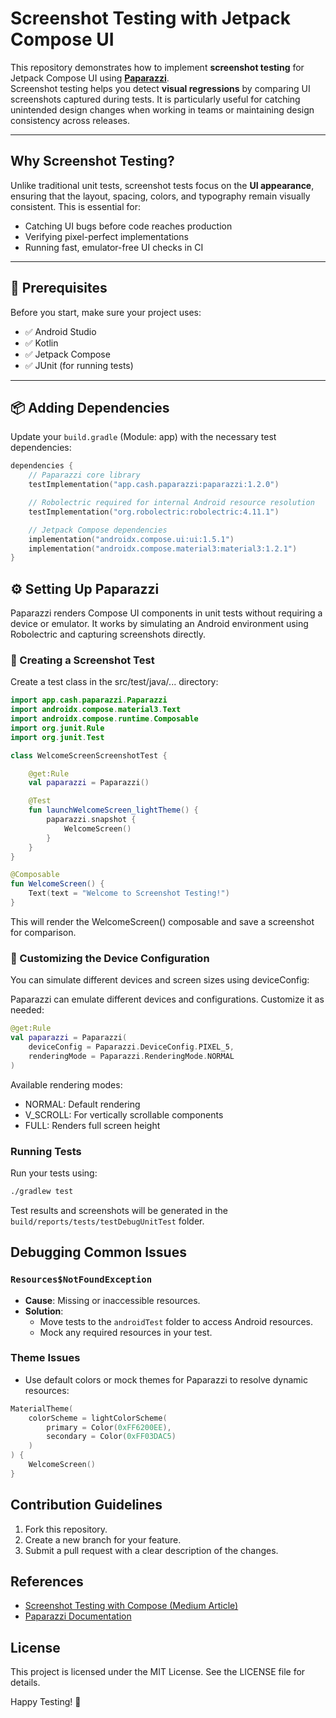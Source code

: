 # Screenshot Testing with Jetpack Compose UI

This repository demonstrates how to implement **screenshot testing** for Jetpack Compose UI using [**Paparazzi**](https://cashapp.github.io/paparazzi/).  
Screenshot testing helps you detect **visual regressions** by comparing UI screenshots captured during tests. It is particularly useful for catching unintended design changes when working in teams or maintaining design consistency across releases.

---

## Why Screenshot Testing?

Unlike traditional unit tests, screenshot tests focus on the **UI appearance**, ensuring that the layout, spacing, colors, and typography remain visually consistent. This is essential for:

- Catching UI bugs before code reaches production
- Verifying pixel-perfect implementations
- Running fast, emulator-free UI checks in CI

---

## 🧰 Prerequisites

Before you start, make sure your project uses:

- ✅ Android Studio
- ✅ Kotlin
- ✅ Jetpack Compose
- ✅ JUnit (for running tests)

---

## 📦 Adding Dependencies

Update your `build.gradle` (Module: app) with the necessary test dependencies:

```kotlin
dependencies {
    // Paparazzi core library
    testImplementation("app.cash.paparazzi:paparazzi:1.2.0")

    // Robolectric required for internal Android resource resolution
    testImplementation("org.robolectric:robolectric:4.11.1")

    // Jetpack Compose dependencies
    implementation("androidx.compose.ui:ui:1.5.1")
    implementation("androidx.compose.material3:material3:1.2.1")
}
```

## ⚙️ Setting Up Paparazzi
Paparazzi renders Compose UI components in unit tests without requiring a device or emulator.
It works by simulating an Android environment using Robolectric and capturing screenshots directly.

### 🧪 Creating a Screenshot Test
Create a test class in the src/test/java/... directory:

```kotlin
import app.cash.paparazzi.Paparazzi
import androidx.compose.material3.Text
import androidx.compose.runtime.Composable
import org.junit.Rule
import org.junit.Test

class WelcomeScreenScreenshotTest {

    @get:Rule
    val paparazzi = Paparazzi()

    @Test
    fun launchWelcomeScreen_lightTheme() {
        paparazzi.snapshot {
            WelcomeScreen()
        }
    }
}

@Composable
fun WelcomeScreen() {
    Text(text = "Welcome to Screenshot Testing!")
}
```

This will render the WelcomeScreen() composable and save a screenshot for comparison.

### 📲 Customizing the Device Configuration
You can simulate different devices and screen sizes using deviceConfig:

Paparazzi can emulate different devices and configurations. Customize it as needed:

```kotlin
@get:Rule
val paparazzi = Paparazzi(
    deviceConfig = Paparazzi.DeviceConfig.PIXEL_5,
    renderingMode = Paparazzi.RenderingMode.NORMAL
)
```

Available rendering modes:
- NORMAL: Default rendering
- V_SCROLL: For vertically scrollable components
- FULL: Renders full screen height

### Running Tests

Run your tests using:

```bash
./gradlew test
```

Test results and screenshots will be generated in the `build/reports/tests/testDebugUnitTest` folder.

## Debugging Common Issues

### `Resources$NotFoundException`

- **Cause**: Missing or inaccessible resources.
- **Solution**:
  - Move tests to the `androidTest` folder to access Android resources.
  - Mock any required resources in your test.

### Theme Issues

- Use default colors or mock themes for Paparazzi to resolve dynamic resources:

```kotlin
MaterialTheme(
    colorScheme = lightColorScheme(
        primary = Color(0xFF6200EE),
        secondary = Color(0xFF03DAC5)
    )
) {
    WelcomeScreen()
}
```

## Contribution Guidelines

1. Fork this repository.
2. Create a new branch for your feature.
3. Submit a pull request with a clear description of the changes.


## References

- [Screenshot Testing with Compose (Medium Article)](https://medium.com/@domen.lanisnik/screenshot-testing-with-compose-9a84bd28b6fb)
- [Paparazzi Documentation](https://cashapp.github.io/paparazzi/)


## License

This project is licensed under the MIT License. See the LICENSE file for details.

Happy Testing! 🎉
